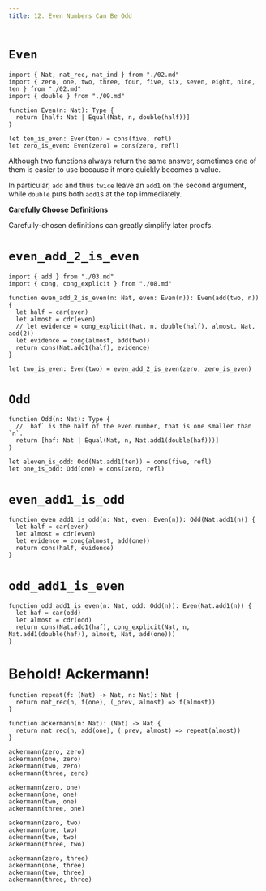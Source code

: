 ```yaml
---
title: 12. Even Numbers Can Be Odd
---
```


# `Even`

``` cicada
import { Nat, nat_rec, nat_ind } from "./02.md"
import { zero, one, two, three, four, five, six, seven, eight, nine, ten } from "./02.md"
import { double } from "./09.md"

function Even(n: Nat): Type {
  return [half: Nat | Equal(Nat, n, double(half))]
}

let ten_is_even: Even(ten) = cons(five, refl)
let zero_is_even: Even(zero) = cons(zero, refl)
```

Although two functions always return the same answer,
sometimes one of them is easier to use
because it more quickly becomes a value.

In particular, `add` and thus `twice`
leave an `add1` on the second argument,
while `double` puts both `add1`s at the top immediately.

**Carefully Choose Definitions**

Carefully-chosen definitions can greatly simplify later proofs.

# `even_add_2_is_even`

``` cicada
import { add } from "./03.md"
import { cong, cong_explicit } from "./08.md"

function even_add_2_is_even(n: Nat, even: Even(n)): Even(add(two, n)) {
  let half = car(even)
  let almost = cdr(even)
  // let evidence = cong_explicit(Nat, n, double(half), almost, Nat, add(2))
  let evidence = cong(almost, add(two))
  return cons(Nat.add1(half), evidence)
}

let two_is_even: Even(two) = even_add_2_is_even(zero, zero_is_even)
```

# `Odd`

``` cicada
function Odd(n: Nat): Type {
  // `haf` is the half of the even number, that is one smaller than `n`.
  return [haf: Nat | Equal(Nat, n, Nat.add1(double(haf)))]
}

let eleven_is_odd: Odd(Nat.add1(ten)) = cons(five, refl)
let one_is_odd: Odd(one) = cons(zero, refl)
```

# `even_add1_is_odd`

``` cicada
function even_add1_is_odd(n: Nat, even: Even(n)): Odd(Nat.add1(n)) {
  let half = car(even)
  let almost = cdr(even)
  let evidence = cong(almost, add(one))
  return cons(half, evidence)
}
```

# `odd_add1_is_even`

``` cicada
function odd_add1_is_even(n: Nat, odd: Odd(n)): Even(Nat.add1(n)) {
  let haf = car(odd)
  let almost = cdr(odd)
  return cons(Nat.add1(haf), cong_explicit(Nat, n, Nat.add1(double(haf)), almost, Nat, add(one)))
}
```

# Behold! Ackermann!

``` cicada
function repeat(f: (Nat) -> Nat, n: Nat): Nat {
  return nat_rec(n, f(one), (_prev, almost) => f(almost))
}

function ackermann(n: Nat): (Nat) -> Nat {
  return nat_rec(n, add(one), (_prev, almost) => repeat(almost))
}

ackermann(zero, zero)
ackermann(one, zero)
ackermann(two, zero)
ackermann(three, zero)

ackermann(zero, one)
ackermann(one, one)
ackermann(two, one)
ackermann(three, one)

ackermann(zero, two)
ackermann(one, two)
ackermann(two, two)
ackermann(three, two)

ackermann(zero, three)
ackermann(one, three)
ackermann(two, three)
ackermann(three, three)
```
